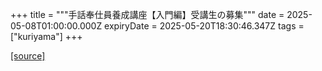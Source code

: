 +++
title = """手話奉仕員養成講座【入門編】受講生の募集"""
date = 2025-05-08T01:00:00.000Z
expiryDate = 2025-05-20T18:30:46.347Z
tags = ["kuriyama"]
+++


[[source]](https://www.town.kuriyama.hokkaido.jp/soshiki/39/31651.html)
